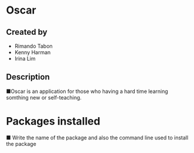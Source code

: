 # Oscar

## Created by
- Rimando Tabon
- Kenny Harman
- Irina Lim
  
## Description
■Oscar is an application for those who having a hard time learning somthing new or self-teaching.

# Packages installed
■ Write the name of the package and also the command line used to
install the package
